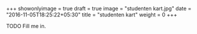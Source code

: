 +++
showonlyimage = true
draft = true
image = "studenten kart.jpg"
date = "2016-11-05T18:25:22+05:30"
title = "studenten kart"
weight = 0
+++

TODO Fill me in.

